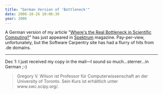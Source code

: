 ```yaml
---
title: "German Version of 'Bottleneck'"
date: 2006-10-26 10:06:39
year: 2006
---
```

A German version of my article "<a href="http://www.americanscientist.org/template/AssetDetail/assetid/48548">Where's the Real Bottleneck in Scientific Computing?</a>" has just appeared in <a href="http://www.spektrum.de/artikel/852747">Spektrum</a> magazine.  Pay-per-view, unfortunately, but the Software Carpentry site has had a flurry of hits from .de domains.

<hr />Dec 1: I just received my copy in the mail—I sound so much...sterner...in German ;-)
<blockquote>Gregory V. Wilson ist Professor für Computerwissenschaft an der University of Toronto.  Sein Kurs ist erhältlich unter www.swc.scipy.org/.</blockquote>
